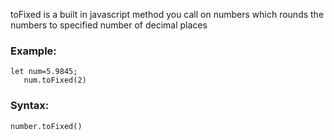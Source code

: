 toFixed is a built in javascript method you call on numbers which rounds the numbers to specified number of decimal places
   ### Example:
   ```
   let num=5.9845;
      num.toFixed(2)
```
   
 ### Syntax:
       
    number.toFixed()
  
```
        
        
      
